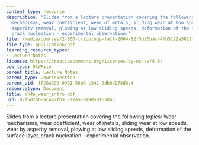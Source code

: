 ```yaml
---
content_type: resource
description: 'Slides from a lecture presentation covering the following topics: Wear
  mechanisms, wear coefficient, wear of metals, sliding wear at low speeds, wear by
  asperity removal, plowing at low sliding speeds, deformation of the surface layer,
  crack nucleation - experimental observation.'
file: /media/courses/2-800-tribology-fall-2004/82f5d26bac44fb5122a5818d56163da5_ch4a_wear_intro.pdf
file_type: application/pdf
learning_resource_types:
- Lecture Notes
license: https://creativecommons.org/licenses/by-nc-sa/4.0/
ocw_type: OCWFile
parent_title: Lecture Notes
parent_type: CourseSection
parent_uid: ff28a899-0981-56b6-c341-0db6d275d6c4
resourcetype: Document
title: ch4a_wear_intro.pdf
uid: 82f5d26b-ac44-fb51-22a5-818d56163da5
---
```

Slides from a lecture presentation covering the following topics: Wear mechanisms, wear coefficient, wear of metals, sliding wear at low speeds, wear by asperity removal, plowing at low sliding speeds, deformation of the surface layer, crack nucleation - experimental observation.